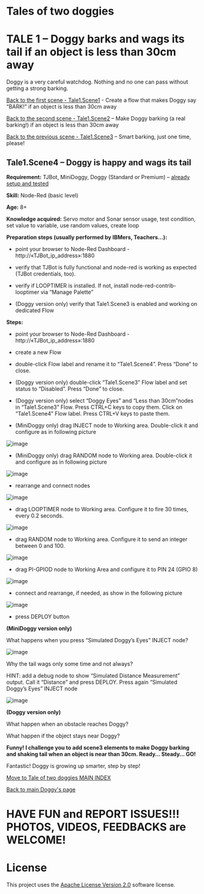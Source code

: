 # Tales of two doggies
# TALE 1 – Doggy barks and wags its tail if an object is less than 30cm away
Doggy is a very careful watchdog. Nothing and no one can pass without getting a strong barking.

[Back to the first scene - Tale1.Scene1](Tale1.Scene1.Say.BARK.md) - Create a flow that makes Doggy say “BARK!” if an object is less than 30cm away

[Back to the second scene - Tale1.Scene2](Tale1.Scene2.BARKING.md) – Make Doggy barking (a real barking!) if an object is less than 30cm away

[Back to the previous scene - Tale1.Scene3](Tale1.Scene3.Smart.BARKING.md) – Smart barking, just one time, please!

## Tale1.Scene4 – Doggy is happy and wags its tail 

**Requirement:** TJBot, MiniDoggy, Doggy (Standard or Premium) – [already setup and tested](https://github.com/fmanclossi/TJBot-playbook/blob/master/examples/Doggy/Setup%20Doggy%20and%20Test%20features.md)

**Skill:** Node-Red (basic level)

**Age:** 8+

**Knowledge acquired:** Servo motor and Sonar sensor usage, test condition, set value to variable, use random values, create loop

**Preparation steps (usually performed by IBMers, Teachers…):**

* point your browser to Node-Red Dashboard - http://«TJBot_ip_address»:1880

* verify that TJBot is fully functional and node-red is working as expected (TJBot credentials, too).

* verify if LOOPTIMER is installed. If not, install node-red-contrib-looptimer via “Manage Palette”

* (Doggy version only) verify that Tale1.Scene3 is enabled and working on dedicated Flow

**Steps:**

* point your browser to Node-Red Dashboard - http://«TJBot_ip_address»:1880

* create a new Flow

* double-click Flow label and rename it to “Tale1.Scene4”. Press “Done” to close.

* (Doggy version only) double-click “Tale1.Scene3” Flow label and set status to “Disabled”. Press “Done” to close.

* (Doggy version only) select “Doggy Eyes” and “Less than 30cm”nodes in “Tale1.Scene3” Flow. Press CTRL+C keys to copy them. Click on “Tale1.Scene4” Flow label. Press CTRL+V keys to paste them.

* (MiniDoggy only) drag INJECT node to Working area. Double-click it and configure as in following picture

![image]( https://github.com/fmanclossi/TJBot-playbook/blob/master/examples/Doggy/Media/Tales/t01s41.Configure.INJECT.Simulating.Eyes.Nodes.jpg)

* (MiniDoggy only) drag RANDOM node to Working area. Double-click it and configure as in following picture

![image]( https://github.com/fmanclossi/TJBot-playbook/blob/master/examples/Doggy/Media/Tales/t01s42.Configure.RANDOM.Distance.Measurement.Nodes.jpg)

* rearrange and connect nodes

![image]( https://github.com/fmanclossi/TJBot-playbook/blob/master/examples/Doggy/Media/Tales/t01s43.Arrange.Nodes.jpg)

* drag LOOPTIMER node to Working area. Configure it to fire 30 times, every 0.2 seconds.

![image]( https://github.com/fmanclossi/TJBot-playbook/blob/master/examples/Doggy/Media/Tales/t01s44.Configure.LOOPTIMER.Nodes.jpg)

* drag RANDOM node to Working area. Configure it to send an integer between 0 and 100.

![image]( https://github.com/fmanclossi/TJBot-playbook/blob/master/examples/Doggy/Media/Tales/t01s45.Configure.RANDOM.Tail.Position.Nodes.jpg)

* drag PI-GPIOD node to Working Area and configure it to PIN 24 (GPIO 8)

![image]( https://github.com/fmanclossi/TJBot-playbook/blob/master/examples/Doggy/Media/Tales/t01s46.Configure.PI-GPIOD.TAIL.PIN24.Nodes.jpg)

* connect and rearrange, if needed, as show in the following picture

![image]( https://github.com/fmanclossi/TJBot-playbook/blob/master/examples/Doggy/Media/Tales/t01s47.Tail.Animated.Flow.Completed.jpg)

* press DEPLOY button

**(MiniDoggy version only)**

What happens when you press “Simulated Doggy’s Eyes” INJECT node?

![image]( https://github.com/fmanclossi/TJBot-playbook/blob/master/examples/Doggy/Media/Tales/t01s48.MiniDoggy.Test.Tail.Animated.Flow.Completed.jpg)

Why the tail wags only some time and not always?

HINT: add a debug node to show “Simulated Distance Measurement” output. Call it “Distance” and press DEPLOY. Press again “Simulated Doggy’s Eyes” INJECT node 

![image]( https://github.com/fmanclossi/TJBot-playbook/blob/master/examples/Doggy/Media/Tales/t01s49.MiniDoggy.Test.Random.Tail.Animated.Flow.Completed.jpg)

**(Doggy version only)**

What happen when an obstacle reaches Doggy?

What happen if the object stays near Doggy?

**Funny! I challenge you to add scene3 elements to make Doggy barking and shaking tail when an object is near than 30cm. Ready… Steady… GO!**

Fantastic! Doggy is growing up smarter, step by step!

[Move to Tale of two doggies MAIN INDEX](Tales%20of%20two%20doggies.md)

[Back to main Doggy's page](https://github.com/fmanclossi/TJBot-playbook/tree/master/examples/Doggy)

# HAVE FUN and REPORT ISSUES!!! PHOTOS, VIDEOS, FEEDBACKS are WELCOME!

# License  
This project uses the [Apache License Version 2.0](../../LICENSE) software license.  
